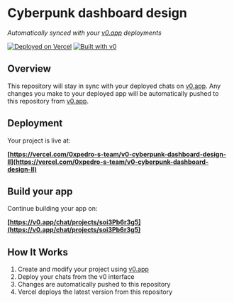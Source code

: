 # Cyberpunk dashboard design

*Automatically synced with your [v0.app](https://v0.app) deployments*

[![Deployed on Vercel](https://img.shields.io/badge/Deployed%20on-Vercel-black?style=for-the-badge&logo=vercel)](https://vercel.com/0xpedro-s-team/v0-cyberpunk-dashboard-design-ll)
[![Built with v0](https://img.shields.io/badge/Built%20with-v0.app-black?style=for-the-badge)](https://v0.app/chat/projects/soi3Pb6r3g5)

## Overview

This repository will stay in sync with your deployed chats on [v0.app](https://v0.app).
Any changes you make to your deployed app will be automatically pushed to this repository from [v0.app](https://v0.app).

## Deployment

Your project is live at:

**[https://vercel.com/0xpedro-s-team/v0-cyberpunk-dashboard-design-ll](https://vercel.com/0xpedro-s-team/v0-cyberpunk-dashboard-design-ll)**

## Build your app

Continue building your app on:

**[https://v0.app/chat/projects/soi3Pb6r3g5](https://v0.app/chat/projects/soi3Pb6r3g5)**

## How It Works

1. Create and modify your project using [v0.app](https://v0.app)
2. Deploy your chats from the v0 interface
3. Changes are automatically pushed to this repository
4. Vercel deploys the latest version from this repository